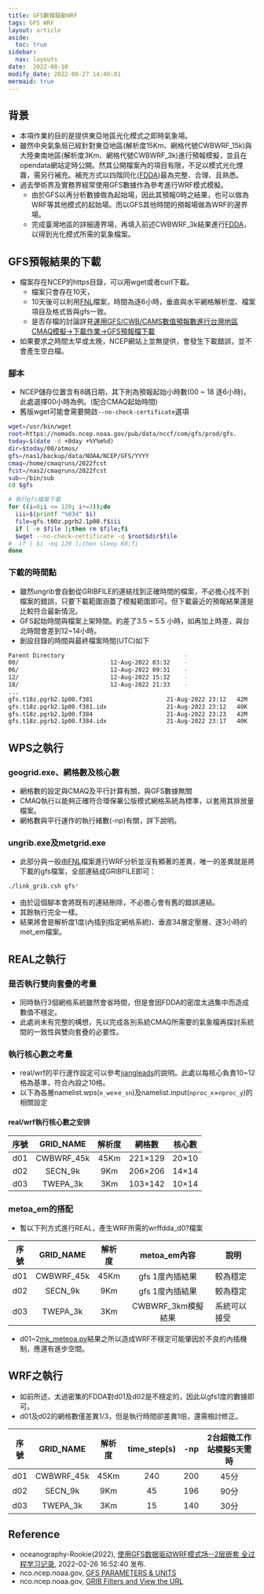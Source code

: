 ```yaml
---
title: GFS數據驅動WRF
tags: GFS WRF
layout: article
aside:
  toc: true
sidebar:
  nav: layouts
date:  2022-08-10
modify_date: 2022-08-27 14:46:01
mermaid: true
---
```

## 背景
- 本項作業的目的是提供東亞地區光化模式之即時氣象場。
- 雖然中央氣象局已經針對東亞地區(解析度15Km、網格代號CWBWRF_15k)與大陸東南地區(解析度3Km、網格代號CWBWRF_3k)進行預報模擬，並且在opendata網站定時公開。然其公開檔案內的項目有限，不足以模式光化煙霧，需另行補充。補充方式以四階同化([FDDA][FDDA])最為完整、合理、且熟悉。
- 過去學術界及實務界經常使用GFS數據作為參考進行WRF模式模擬。
  - 由於GFS以再分析數據做為起始場，因此其預報0時之結果，也可以做為WRF等其他模式的起始場。而以GFS其他時間的預報場做為WRF的邊界場。
  - 完成臺灣地區的詳細邊界場，再填入前述CWBWRF_3k結果進行[FDDA][FDDA]，以得到光化模式所需的氣象檔案。

## GFS預報結果的下載
- 檔案存在NCEP的https目錄，可以用wget或者curl下載。
  - 檔案只會存在10天，
  - 10天後可以利用[FNL][fnl]檔案，時間為逐6小時，垂直與水平網格解析度、檔案項目及格式皆與gfs一致。
  - 是否存檔的討論詳見[運用GFS/CWB/CAMS數值預報數進行台灣地區CMAQ模擬->下載作業->GFS預報檔下載](https://sinotec2.github.io/FAQ/2022/08/20/CMAQ_fcst.html#gfs預報檔下載)
- 如果要求之時間太早或太晚，NCEP網站上並無提供，會發生下載錯誤，並不會產生空白檔。

### 腳本
- NCEP儲存位置含有8碼日期，其下則為預報起始小時數(00 ~ 18 逐6小時)，此處選擇00小時為例。(配合CMAQ起始時間)
- 舊版wget可能會需要開啟`--no-check-certificate`選項

```bash
wget=/usr/bin/wget
root=https://nomads.ncep.noaa.gov/pub/data/nccf/com/gfs/prod/gfs.
today=$(date -d +0day +%Y%m%d)
dir=$today/00/atmos/
gfs=/nas1/backup/data/NOAA/NCEP/GFS/YYYY
cmaq=/home/cmaqruns/2022fcst
fcst=/nas2/cmaqruns/2022fcst
sub=~/bin/sub
cd $gfs

# 執行gfs檔案下載
for ((i=0;i <= 120; i+=3));do
  iii=$(printf "%03d" $i)
  file=gfs.t00z.pgrb2.1p00.f$iii
  if [ -e $file ];then rm $file;fi
  $wget --no-check-certificate -q $root$dir$file
#  if [ $i -eq 120 ];then sleep 60;fi
done
```
### 下載的時間點
- 雖然ungrib會自動從GRIBFILE的連結找到正確時間的檔案，不必擔心找不到檔案的錯誤，只要下載範圍涵蓋了模擬範圍即可。但下載最近的預報結果還是比較符合最新情況。
- GFS起始時間與檔案上架時間。約差了3.5 ~ 5.5 小時，如再加上時差，與台北時間會差到12~14小時。
- 創設目錄的時間與最終檔案時間(UTC)如下

```bash
Parent Directory                                  -   
00/                          12-Aug-2022 03:32    -   
06/                          12-Aug-2022 09:31    -   
12/                          12-Aug-2022 15:32    -   
18/                          12-Aug-2022 21:33    -   
...
gfs.t18z.pgrb2.1p00.f381                     21-Aug-2022 23:12   42M  
gfs.t18z.pgrb2.1p00.f381.idx                 21-Aug-2022 23:12   40K  
gfs.t18z.pgrb2.1p00.f384                     21-Aug-2022 23:23   42M  
gfs.t18z.pgrb2.1p00.f384.idx                 21-Aug-2022 23:17   40K  
```


## WPS之執行
### geogrid.exe、網格數及核心數
- 網格數的設定與CMAQ及平行計算有關，與GFS數據無關
- CMAQ執行以能夠正確符合環保署公版模式網格系統為標準，以套用其排放量檔案。
- 網格數與平行運作的執行緒數(-np)有關，詳下說明。

### ungrib.exe及metgrid.exe
- 此部分與一般由[FNL][fnl]檔案進行WRF分析並沒有顯著的差異，唯一的差異就是將下載的gfs檔案，全部連結成GRIBFILE即可：

```bash
./link_grib.csh gfs*
```
- 由於這個腳本會將既有的連結刪除，不必擔心會有舊的錯誤連結。
- 其餘執行完全一樣。
- 結果將會是解析度1度(內插到指定網格系統)、垂直34層定壓層、逐3小時的met_em檔案。

## REAL之執行
### 是否執行雙向套疊的考量
- 同時執行3個網格系統雖然會省時間，但是會因FDDA的密度太過集中而造成數值不穩定。
- 此處尚未有完整的構想，先以完成各別系統CMAQ所需要的氣象檔再探討系統間的一致性與雙向套疊的必要性。

### 執行核心數之考量
- real/wrf的平行運作設定可以參考[jiangleads][jiangleads]的說明。此處以每核心負責10~12格為基準，符合內設之10格。
- 以下為各層namelist.wps(`e_we`&times;`e_sn`)及namelist.input(`nproc_x`&times;`nproc_y`)的相關設定

#### real/wrf執行核心數之安排

序號|GRID_NAME|解析度|網格數|核心數
:-:|:-:|:-:|:-:|:-:
d01|CWBWRF_45k|45Km|221&times;129|20&times;10
d02|SECN_9k|9Km|206&times;206|14&times;14
d03|TWEPA_3k|3Km|103&times;142|10&times;14

### metoa_em的搭配
- 暫以下列方式進行REAL，產生WRF所需的wrffdda_d0?檔案

序號|GRID_NAME|解析度|metoa_em內容|說明  
:-:|:-:|:-:|:-:|-
d01|CWBWRF_45k|45Km|gfs 1度內插結果|較為穩定
d02|SECN_9k|9Km|gfs 1度內插結果|較為穩定
d03|TWEPA_3k|3Km|CWBWRF_3km模擬結果|系統可以接受

- d01~2[mk_meteoa.py]()結果之所以造成WRF不穩定可能肇因於不良的內插機制，應還有進步空間。
## WRF之執行
- 如前所述，太過密集的FDDA對d01及d02是不穩定的，因此以gfs1度的數據即可。
- d01及d02的網格數僅差異1/3，但是執行時間卻差異1倍，還需檢討修正。

序號|GRID_NAME|解析度|time_step(s)|-np|2台超微工作站模擬5天需時  
:-:|:-:|:-:|:-:|:-:|:-:
d01|CWBWRF_45k|45Km|240|200|45分
d02|SECN_9k|9Km|45|196|90分
d03|TWEPA_3k|3Km|15|140|30分

## Reference
- oceanography-Rookie(2022), [使用GFS数据驱动WRF模式场--2层嵌套 全过程学习记录](https://blog.csdn.net/weixin_44237337/article/details/123152177),  2022-02-26 16:52:40 发布.
- nco.ncep.noaa.gov, [GFS PARAMETERS & UNITS](https://www.nco.ncep.noaa.gov/pmb/docs/on388/table2.html)
- nco.ncep.noaa.gov, [GRIB Filters and View the URL](https://nomads.ncep.noaa.gov/cgi-bin/filter_gfs_1p00.pl?dir=%2Fgfs.20220804%2F00%2Fatmos)

[FDDA]: <https://zh.wikipedia.org/zh-tw/数据同化> "數據同化，或稱資料同化，是通過數學模型擬合觀測數據的一種漸進方式，通常用於複雜系統的建模和動態預報。"
[jiangleads]: <https://www.cnblogs.com/jiangleads/p/12885651.html> "WRF rsl.out文件研究Q1 我应该使用几个处理器来运行wrf.exe?，此處取每核心10~11網格，WRF內設>=10"
[fnl]: <https://rda.ucar.edu/datasets/ds083.2/> "NCEP FNL Operational Model Global Tropospheric Analyses, continuing from July 1999"
